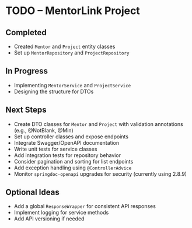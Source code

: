 # TODO – MentorLink Project

## Completed
- Created `Mentor` and `Project` entity classes
- Set up `MentorRepository` and `ProjectRepository`

## In Progress
- Implementing `MentorService` and `ProjectService`
- Designing the structure for DTOs

## Next Steps
- Create DTO classes for `Mentor` and `Project` with validation annotations (e.g., @NotBlank, @Min)
- Set up controller classes and expose endpoints
- Integrate Swagger/OpenAPI documentation
- Write unit tests for service classes
- Add integration tests for repository behavior
- Consider pagination and sorting for list endpoints
- Add exception handling using `@ControllerAdvice`
- Monitor `springdoc-openapi` upgrades for security (currently using 2.8.9)


## Optional Ideas
- Add a global `ResponseWrapper` for consistent API responses
- Implement logging for service methods
- Add API versioning if needed
